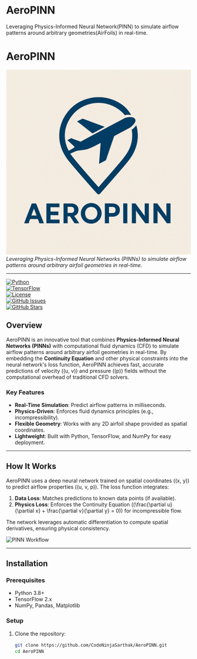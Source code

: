 # AeroPINN
Leveraging Physics-Informed Neural Network(PINN) to simulate airflow patterns around arbitrary geometries(AirFoils) in real-time.
# AeroPINN

![AeroPINN Banner](asset/aeropinn_banner.jpeg)  
*Leveraging Physics-Informed Neural Networks (PINNs) to simulate airflow patterns around arbitrary airfoil geometries in real-time.*

---

[![Python](https://img.shields.io/badge/Python-3.8%2B-blue.svg)](https://www.python.org/)  
[![TensorFlow](https://img.shields.io/badge/TensorFlow-2.x-orange.svg)](https://www.tensorflow.org/)  
[![License](https://img.shields.io/badge/License-MIT-green.svg)](LICENSE)  
[![GitHub Issues](https://img.shields.io/github/issues/CodeNinjaSarthak/AeroPINN)](https://github.com/CodeNinjaSarthak/AeroPINN/issues)  
[![GitHub Stars](https://img.shields.io/github/stars/CodeNinjaSarthak/AeroPINN)](https://github.com/CodeNinjaSarthak/AeroPINN/stargazers)

## Overview

AeroPINN is an innovative tool that combines **Physics-Informed Neural Networks (PINNs)** with computational fluid dynamics (CFD) to simulate airflow patterns around arbitrary airfoil geometries in real-time. By embedding the **Continuity Equation** and other physical constraints into the neural network's loss function, AeroPINN achieves fast, accurate predictions of velocity (\(u, v\)) and pressure (\(p\)) fields without the computational overhead of traditional CFD solvers.

### Key Features
- **Real-Time Simulation**: Predict airflow patterns in milliseconds.
- **Physics-Driven**: Enforces fluid dynamics principles (e.g., incompressibility).
- **Flexible Geometry**: Works with any 2D airfoil shape provided as spatial coordinates.
- **Lightweight**: Built with Python, TensorFlow, and NumPy for easy deployment.

---

## How It Works

AeroPINN uses a deep neural network trained on spatial coordinates (\(x, y\)) to predict airflow properties (\(u, v, p\)). The loss function integrates:
1. **Data Loss**: Matches predictions to known data points (if available).
2. **Physics Loss**: Enforces the Continuity Equation (\(\frac{\partial u}{\partial x} + \frac{\partial v}{\partial y} = 0\)) for incompressible flow.

The network leverages automatic differentiation to compute spatial derivatives, ensuring physical consistency.

![PINN Workflow](asset/pinn_workflow.png)

---

## Installation

### Prerequisites
- Python 3.8+
- TensorFlow 2.x
- NumPy, Pandas, Matplotlib

### Setup
1. Clone the repository:
   ```bash
   git clone https://github.com/CodeNinjaSarthak/AeroPINN.git
   cd AeroPINN
